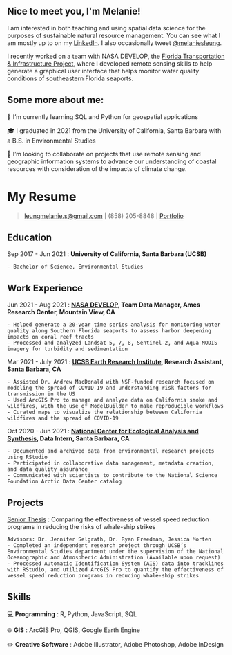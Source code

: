 
## Nice to meet you, I'm Melanie! 
I am interested in both teaching and using spatial data science for the purposes of sustainable natural resource management.
You can see what I am mostly up to on my [LinkedIn](https://linkedin.com/in/melaniesleung). I also occasionally tweet [@melaniesleung](https://twitter.com/melaniesleung).

I recently worked on a team with NASA DEVELOP, the [Florida Transportation & Infrastructure Project](https://www.devpedia.developexchange.com/dp/index.php?title=Florida_Transportation_%26_Infrastructure_ARC_Summer_2021),
where I developed remote sensing skills to help generate a graphical user interface that helps monitor water quality conditions of southeastern Florida seaports.


## Some more about me:

:herb: I’m currently learning SQL and Python for geospatial applications

:mortar_board: I graduated in 2021 from the University of California, Santa Barbara with a B.S. in Environmental Studies

👯 I’m looking to collaborate on projects that use remote sensing and geographic information systems to advance our understanding of coastal resources with consideration of the impacts of climate change.


My Resume
===========

> [leungmelanie.s@gmail.com](mailto:username@domain.com) |
> (858) 205-8848 |
> [Portfolio](https://melanieleung.wixsite.com/portfolio) 

Education
---------

Sep 2017 - Jun 2021
:   **University of California, Santa Barbara (UCSB)**

    - Bachelor of Science, Environmental Studies

Work Experience
---------------

Jun 2021 - Aug 2021
:   **[NASA DEVELOP](https://www.devpedia.developexchange.com/dp/index.php?title=Florida_Transportation_%26_Infrastructure_ARC_Summer_2021), Team Data Manager, Ames Research Center, Mountain View, CA**

    - Helped generate a 20-year time series analysis for monitoring water quality along Southern Florida seaports to assess harbor deepening impacts on coral reef tracts
    - Processed and analyzed Landsat 5, 7, 8, Sentinel-2, and Aqua MODIS imagery for turbidity and sedimentation

Mar 2021 - July 2021
:   **[UCSB Earth Research Institute](https://www.eri.ucsb.edu/), Research Assistant, Santa Barbara, CA**

    - Assisted Dr. Andrew MacDonald with NSF-funded research focused on modeling the spread of COVID-19 and understanding risk factors for transmission in the US
    - Used ArcGIS Pro to manage and analyze data on California smoke and wildfires, with the use of ModelBuilder to make reproducible workflows
    - Curated maps to visualize the relationship between California wildfires and the spread of COVID-19
    
Oct 2020 - Jun 2021
:   **[National Center for Ecological Analysis and Synthesis](https://www.nceas.ucsb.edu/arctic-data-center), Data Intern, Santa Barbara, CA**

    - Documented and archived data from environmental research projects using RStudio
    - Participated in collaborative data management, metadata creation, and data quality assurance
    - Communicated with scientists to contribute to the National Science Foundation Arctic Data Center catalog

Projects
-----------------

[Senior Thesis](https://github.com/melanieleung/whaleshipstrike-thesis)
:   Comparing the effectiveness of vessel speed reduction programs in reducing the risks of whale-ship strikes

    Advisors: Dr. Jennifer Selgrath, Dr. Ryan Freedman, Jessica Morten
    - Completed an independent research project through UCSB’s Environmental Studies department under the supervision of the National Oceanographic and Atmospheric Administration (Available upon request)
    - Processed Automatic Identification System (AIS) data into tracklines with RStudio, and utilized ArcGIS Pro to quantify the effectiveness of vessel speed reduction programs in reducing whale-ship strikes


Skills
------

:computer: **Programming**
:   R, Python, JavaScript, SQL

:globe_with_meridians: **GIS**
:   ArcGIS Pro, QGIS, Google Earth Engine

:pencil2: **Creative Software**
:   Adobe Illustrator, Adobe Photoshop, Adobe InDesign
